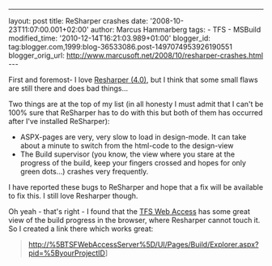 ---
layout: post
title: ReSharper crashes date: '2008-10-23T11:07:00.001+02:00'
author: Marcus Hammarberg
tags: - TFS -
MSBuild modified_time: '2010-12-14T16:21:03.989+01:00'
blogger_id: tag:blogger.com,1999:blog-36533086.post-1497074953926190551
blogger_orig_url: http://www.marcusoft.net/2008/10/resharper-crashes.html ---

First and foremost- I love
<a href="http://www.jetbrains.com/resharper/" target="_blank">Resharper
(4.0)</a>, but I think that some small flaws are still there and does
bad things...

Two things are at the top of my list (in all honesty I must admit that I
can't be 100% sure that ReSharper has to do with this but both of them
has occurred after I've installed ReSharper):

-   ASPX-pages are very, very slow to load in design-mode. It can take
    about a minute to switch from the html-code to the design-view
-   The Build supervisor (you know, the view where you stare at the
    progress of the build, keep your fingers crossed and hopes for only
    green dots...) crashes very frequently.

I have reported these bugs to ReSharper and hope that a fix will be
available to fix this. I still love Resharper though.

Oh yeah - that's right - I found that the
<a href="http://www.devbiz.com/teamplain/" target="_blank">TFS Web
Access</a> has some great view of the build progress in the browser,
where Resharper cannot touch it. So I created a link there which works
great:

> <http://%5BTSFWebAccessServer%5D/UI/Pages/Build/Explorer.aspx?pid=%5ByourProjectID>\]
